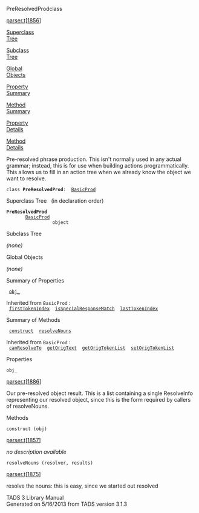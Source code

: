 <span class="title">PreResolvedProd</span><span class="type">class</span>

[parser.t](../file/parser.t.html)\[[1856](../source/parser.t.html#1856)\]

[Superclass  
Tree](#_SuperClassTree_)

[Subclass  
Tree](#_SubClassTree_)

[Global  
Objects](#_ObjectSummary_)

[Property  
Summary](#_PropSummary_)

[Method  
Summary](#_MethodSummary_)

[Property  
Details](#_Properties_)

[Method  
Details](#_Methods_)

<div class="fdesc">

Pre-resolved phrase production. This isn't normally used in any actual
grammar; instead, this is for use when building actions
programmatically. This allows us to fill in an action tree when we
already know the object we want to resolve.

`class `**`PreResolvedProd`**` :   `[`BasicProd`](../object/BasicProd.html)

</div>

<span id="_SuperClassTree_"></span>

<div class="mjhd">

<span class="hdln">Superclass Tree</span>   (in declaration order)

</div>

**`PreResolvedProd`**  
`         `[`BasicProd`](../object/BasicProd.html)  
`                 object`  
<span id="_SubClassTree_"></span>

<div class="mjhd">

<span class="hdln">Subclass Tree</span>  

</div>

*(none)* <span id="_ObjectSummary_"></span>

<div class="mjhd">

<span class="hdln">Global Objects</span>  

</div>

*(none)* <span id="_PropSummary_"></span>

<div class="mjhd">

<span class="hdln">Summary of Properties</span>  

</div>

` `[`obj_`](#obj_)`  `

Inherited from `BasicProd` :  
` `[`firstTokenIndex`](../object/BasicProd.html#firstTokenIndex)`  `[`isSpecialResponseMatch`](../object/BasicProd.html#isSpecialResponseMatch)`  `[`lastTokenIndex`](../object/BasicProd.html#lastTokenIndex)`  `

<span id="_MethodSummary_"></span>

<div class="mjhd">

<span class="hdln">Summary of Methods</span>  

</div>

` `[`construct`](#construct)`  `[`resolveNouns`](#resolveNouns)`  `

Inherited from `BasicProd` :  
` `[`canResolveTo`](../object/BasicProd.html#canResolveTo)`  `[`getOrigText`](../object/BasicProd.html#getOrigText)`  `[`getOrigTokenList`](../object/BasicProd.html#getOrigTokenList)`  `[`setOrigTokenList`](../object/BasicProd.html#setOrigTokenList)`  `

<span id="_Properties_"></span>

<div class="mjhd">

<span class="hdln">Properties</span>  

</div>

<span id="obj_"></span>

`obj_`

[parser.t](../file/parser.t.html)\[[1886](../source/parser.t.html#1886)\]

<div class="desc">

Our pre-resolved object result. This is a list containing a single
ResolveInfo representing our resolved object, since this is the form
required by callers of resolveNouns.

</div>

<span id="_Methods_"></span>

<div class="mjhd">

<span class="hdln">Methods</span>  

</div>

<span id="construct"></span>

`construct (obj)`

[parser.t](../file/parser.t.html)\[[1857](../source/parser.t.html#1857)\]

<div class="desc">

*no description available*

</div>

<span id="resolveNouns"></span>

`resolveNouns (resolver, results)`

[parser.t](../file/parser.t.html)\[[1875](../source/parser.t.html#1875)\]

<div class="desc">

resolve the nouns: this is easy, since we started out resolved

</div>

<div class="ftr">

TADS 3 Library Manual  
Generated on 5/16/2013 from TADS version 3.1.3

</div>
